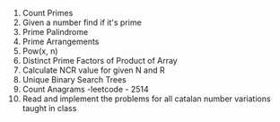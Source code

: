 1) Count Primes
2) Given a number find if it's prime
3) Prime Palindrome
4) Prime Arrangements
5) Pow(x, n)
6) Distinct Prime Factors of Product of Array
7) Calculate NCR value for given N and R
8) Unique Binary Search Trees
9) Count Anagrams -leetcode - 2514
10) Read and implement the problems for all catalan number variations taught in class